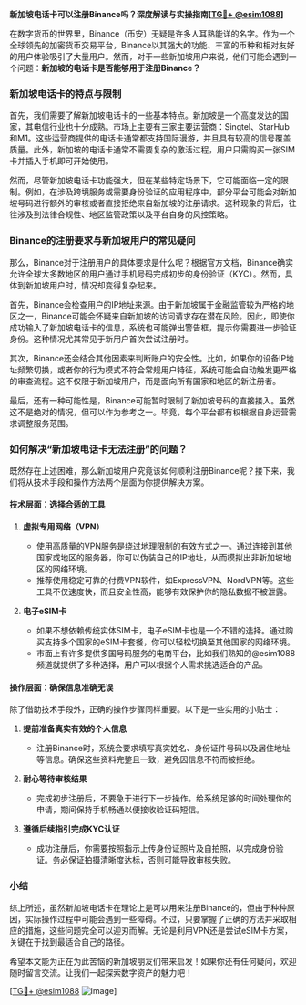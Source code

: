 **新加坡电话卡可以注册Binance吗？深度解读与实操指南[[TG💪+ @esim1088](https://t.me/s/esim1088)]**

在数字货币的世界里，Binance（币安）无疑是许多人耳熟能详的名字。作为一个全球领先的加密货币交易平台，Binance以其强大的功能、丰富的币种和相对友好的用户体验吸引了大量用户。然而，对于一些新加坡用户来说，他们可能会遇到一个问题：**新加坡的电话卡是否能够用于注册Binance？**

### 新加坡电话卡的特点与限制

首先，我们需要了解新加坡电话卡的一些基本特点。新加坡是一个高度发达的国家，其电信行业也十分成熟。市场上主要有三家主要运营商：Singtel、StarHub和M1。这些运营商提供的电话卡通常都支持国际漫游，并且具有较高的信号覆盖质量。此外，新加坡的电话卡通常不需要复杂的激活过程，用户只需购买一张SIM卡并插入手机即可开始使用。

然而，尽管新加坡电话卡功能强大，但在某些特定场景下，它可能面临一定的限制。例如，在涉及跨境服务或需要身份验证的应用程序中，部分平台可能会对新加坡号码进行额外的审核或者直接拒绝来自新加坡的注册请求。这种现象的背后，往往涉及到法律合规性、地区监管政策以及平台自身的风控策略。

### Binance的注册要求与新加坡用户的常见疑问

那么，Binance对于注册用户的具体要求是什么呢？根据官方文档，Binance确实允许全球大多数地区的用户通过手机号码完成初步的身份验证（KYC）。然而，具体到新加坡用户时，情况却变得复杂起来。

首先，Binance会检查用户的IP地址来源。由于新加坡属于金融监管较为严格的地区之一，Binance可能会怀疑来自新加坡的访问请求存在潜在风险。因此，即使你成功输入了新加坡电话卡的信息，系统也可能弹出警告框，提示你需要进一步验证身份。这种情况尤其常见于新用户首次尝试注册时。

其次，Binance还会结合其他因素来判断账户的安全性。比如，如果你的设备IP地址频繁切换，或者你的行为模式不符合常规用户特征，系统可能会自动触发更严格的审查流程。这不仅限于新加坡用户，而是面向所有国家和地区的新注册者。

最后，还有一种可能性是，Binance可能暂时限制了新加坡号码的直接接入。虽然这不是绝对的情况，但可以作为参考之一。毕竟，每个平台都有权根据自身运营需求调整服务范围。

### 如何解决“新加坡电话卡无法注册”的问题？

既然存在上述困难，那么新加坡用户究竟该如何顺利注册Binance呢？接下来，我们将从技术手段和操作方法两个层面为你提供解决方案。

#### 技术层面：选择合适的工具

1. **虚拟专用网络（VPN）**
   - 使用高质量的VPN服务是绕过地理限制的有效方式之一。通过连接到其他国家或地区的服务器，你可以伪装自己的IP地址，从而模拟出非新加坡地区的网络环境。
   - 推荐使用稳定可靠的付费VPN软件，如ExpressVPN、NordVPN等。这些工具不仅速度快，而且安全性高，能够有效保护你的隐私数据不被泄露。

2. **电子eSIM卡**
   - 如果不想依赖传统实体SIM卡，电子eSIM卡也是一个不错的选择。通过购买支持多个国家的eSIM卡套餐，你可以轻松切换至其他国家的网络环境。
   - 市面上有许多提供多国号码服务的电商平台，比如我们熟知的@esim1088频道就提供了多种选择，用户可以根据个人需求挑选适合的产品。

#### 操作层面：确保信息准确无误

除了借助技术手段外，正确的操作步骤同样重要。以下是一些实用的小贴士：

1. **提前准备真实有效的个人信息**
   - 注册Binance时，系统会要求填写真实姓名、身份证件号码以及居住地址等信息。确保这些资料完整且一致，避免因信息不符而被拒绝。

2. **耐心等待审核结果**
   - 完成初步注册后，不要急于进行下一步操作。给系统足够的时间处理你的申请，期间保持手机畅通以便接收验证码短信。

3. **遵循后续指引完成KYC认证**
   - 成功注册后，你需要按照指示上传身份证照片及自拍照，以完成身份验证。务必保证拍摄清晰度达标，否则可能导致审核失败。

### 小结

综上所述，虽然新加坡电话卡在理论上是可以用来注册Binance的，但由于种种原因，实际操作过程中可能会遇到一些障碍。不过，只要掌握了正确的方法并采取相应的措施，这些问题完全可以迎刃而解。无论是利用VPN还是尝试eSIM卡方案，关键在于找到最适合自己的路径。

希望本文能为正在为此苦恼的新加坡朋友们带来启发！如果你还有任何疑问，欢迎随时留言交流。让我们一起探索数字资产的魅力吧！

[[TG💪+ @esim1088](https://t.me/s/esim1088) ![Image](https://i.postimg.cc/4NQfJmqS/Snipaste-2025-05-13-00-14-12.png)]